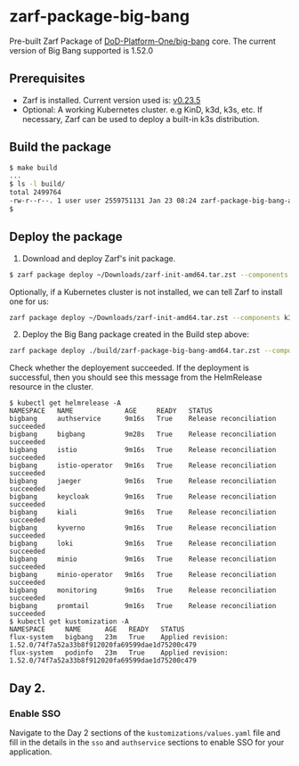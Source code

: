 # zarf-package-big-bang

Pre-built Zarf Package of [DoD-Platform-One/big-bang](https://github.com/DoD-Platform-One/big-bang) core. The current version of Big Bang supported is 1.52.0

## Prerequisites
- Zarf is installed. Current version used is: [v0.23.5](https://github.com/defenseunicorns/zarf/releases/tag/v0.23.5)
- Optional: A working Kubernetes cluster. e.g KinD, k3d, k3s, etc. If necessary, Zarf can be used to deploy a built-in k3s distribution.

## Build the package

```bash
$ make build
...
$ ls -l build/
total 2499764
-rw-r--r--. 1 user user 2559751131 Jan 23 08:24 zarf-package-big-bang-amd64.tar.zst
$ 
```

## Deploy the package

1. Download and deploy Zarf's init package.
```bash
$ zarf package deploy ~/Downloads/zarf-init-amd64.tar.zst --components git-server --confirm
```

Optionally, if a Kubernetes cluster is not installed, we can tell Zarf to install one for us:

```bash
zarf package deploy ~/Downloads/zarf-init-amd64.tar.zst --components k3s,git-server --confirm
```

2. Deploy the Big Bang package created in the Build step above:
```bash
zarf package deploy ./build/zarf-package-big-bang-amd64.tar.zst --components keycloak,authsvc --confirm
```

Check whether the deployement succeeded. If the deployment is successful, then you should see this message from the HelmRelease resource in the cluster.

```
$ kubectl get helmrelease -A
NAMESPACE   NAME             AGE     READY   STATUS
bigbang     authservice      9m16s   True    Release reconciliation succeeded
bigbang     bigbang          9m28s   True    Release reconciliation succeeded
bigbang     istio            9m16s   True    Release reconciliation succeeded
bigbang     istio-operator   9m16s   True    Release reconciliation succeeded
bigbang     jaeger           9m16s   True    Release reconciliation succeeded
bigbang     keycloak         9m16s   True    Release reconciliation succeeded
bigbang     kiali            9m16s   True    Release reconciliation succeeded
bigbang     kyverno          9m16s   True    Release reconciliation succeeded
bigbang     loki             9m16s   True    Release reconciliation succeeded
bigbang     minio            9m16s   True    Release reconciliation succeeded
bigbang     minio-operator   9m16s   True    Release reconciliation succeeded
bigbang     monitoring       9m16s   True    Release reconciliation succeeded
bigbang     promtail         9m16s   True    Release reconciliation succeeded
$ kubectl get kustomization -A
NAMESPACE     NAME      AGE   READY   STATUS
flux-system   bigbang   23m   True    Applied revision: 1.52.0/74f7a52a33b8f912020fa69599dae1d75200c479
flux-system   podinfo   23m   True    Applied revision: 1.52.0/74f7a52a33b8f912020fa69599dae1d75200c479
```

## Day 2.

### Enable SSO

Navigate to the Day 2 sections of the `kustomizations/values.yaml` file and fill in the details in the `sso` and `authservice` sections to
enable SSO for your application.
